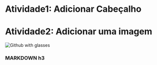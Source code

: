 # Atividade1: Adicionar Cabeçalho

# Atividade2: Adicionar uma imagem

![Github with glasses](https://pngimg.com/uploads/github/github_PNG35.png)

### MARKDOWN h3
